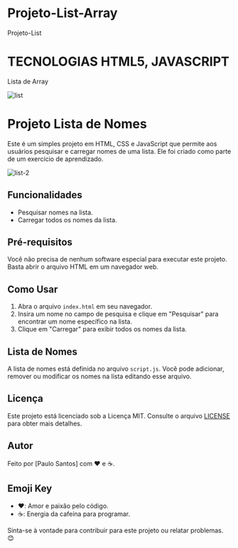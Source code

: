 # Projeto-List-Array
 Projeto-List
 
# TECNOLOGIAS HTML5, JAVASCRIPT
Lista de Array

![list](https://user-images.githubusercontent.com/102436341/230483492-d7b90fc9-aeae-46b8-a571-e56d29b57743.png)

# Projeto Lista de Nomes

Este é um simples projeto em HTML, CSS e JavaScript que permite aos usuários pesquisar e carregar nomes de uma lista. Ele foi criado como parte de um exercício de aprendizado.

![list-2](https://github.com/paulo-santos360/List-Array/assets/102436341/2712e856-25d3-4fc1-89b6-7cdbc390d36a)

## Funcionalidades

- Pesquisar nomes na lista.
- Carregar todos os nomes da lista.

## Pré-requisitos

Você não precisa de nenhum software especial para executar este projeto. Basta abrir o arquivo HTML em um navegador web.

## Como Usar

1. Abra o arquivo `index.html` em seu navegador.
2. Insira um nome no campo de pesquisa e clique em "Pesquisar" para encontrar um nome específico na lista.
3. Clique em "Carregar" para exibir todos os nomes da lista.

## Lista de Nomes

A lista de nomes está definida no arquivo `script.js`. Você pode adicionar, remover ou modificar os nomes na lista editando esse arquivo.

## Licença

Este projeto está licenciado sob a Licença MIT. Consulte o arquivo [LICENSE](MIT) para obter mais detalhes.

## Autor

Feito por [Paulo Santos] com ❤️ e ☕.

## Emoji Key

- ❤️: Amor e paixão pelo código.
- ☕: Energia da cafeína para programar.

Sinta-se à vontade para contribuir para este projeto ou relatar problemas. 😊
